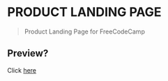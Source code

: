# PRODUCT LANDING PAGE
> Product Landing Page for FreeCodeCamp

## Preview?
Click [here](https://ei10.github.io/fcc-product-landing-page/)